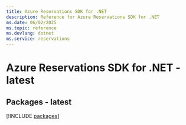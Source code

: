 ```yaml
---
title: Azure Reservations SDK for .NET
description: Reference for Azure Reservations SDK for .NET
ms.date: 06/02/2025
ms.topic: reference
ms.devlang: dotnet
ms.service: reservations
---
```

# Azure Reservations SDK for .NET - latest
## Packages - latest
[!INCLUDE [packages](reservations-index.md)]